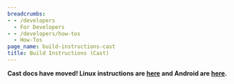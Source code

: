 ```yaml
---
breadcrumbs:
- - /developers
  - For Developers
- - /developers/how-tos
  - How-Tos
page_name: build-instructions-cast
title: Build Instructions (Cast)
---
```


**Cast docs have moved! Linux instructions are
[here](https://chromium.googlesource.com/chromium/src/+/master/docs/linux/cast_build_instructions.md)
and Android are
[here](https://chromium.googlesource.com/chromium/src/+/master/docs/android_cast_build_instructions.md).**